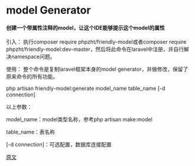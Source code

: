# model Generator
#### 创建一个带属性注释的model，让这个IDE能够提示这个model的属性

引入：
执行composer require phpzht/friendly-model或者composer require phpzht/friendly-model:dev-master，然后将此命令在laravel中注册，并自行解决namespace问题。

使用：
整个命令是复制laravel框架本身的model generator，并做修改，保留了原来命令的所有功能。

php artisan friendly-model:generate model_name table_name [-d connection]

以上参数：

model_name：model类型名称，参考php artisan make:model

table_name：表名称

[-d connection]：可选配置，数据库连接配置

[原文](https://github.com/tiube00001/laravel-frendly)